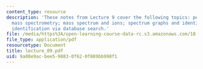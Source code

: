 ```yaml
---
content_type: resource
description: 'These notes from Lecture 9 cover the following topics: peptides and
  mass spectrometry; mass spectrum and ions; spectrum graphs and identification; protein
  identification via database search.'
file: /media/https%3A/open-learning-course-data-rc.s3.amazonaws.com/18-417-introduction-to-computational-molecular-biology-fall-2004/9a08e9acbee598830f620f889bb998f1_lecture_09.pdf
file_type: application/pdf
resourcetype: Document
title: lecture_09.pdf
uid: 9a08e9ac-bee5-9883-0f62-0f889bb998f1
---
```

